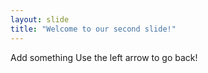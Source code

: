 ```yaml
---
layout: slide
title: "Welcome to our second slide!"
---
```

Add something
Use the left arrow to go back!
